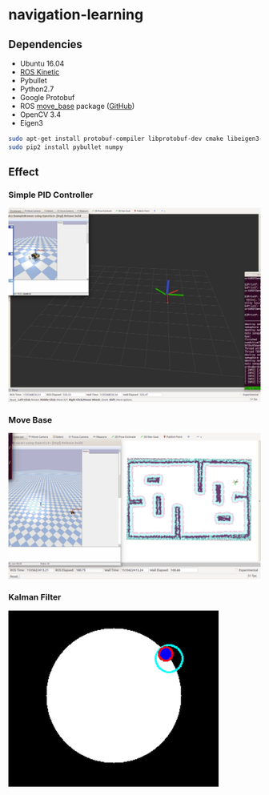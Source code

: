 # navigation-learning
## Dependencies
* Ubuntu 16.04
* [ROS Kinetic](http://wiki.ros.org/kinetic/Installation/Ubuntu)
* Pybullet
* Python2.7
* Google Protobuf
* ROS [move_base](http://wiki.ros.org/move_base) package ([GitHub](https://github.com/ros-planning/navigation))
* OpenCV 3.4
* Eigen3


```bash
sudo apt-get install protobuf-compiler libprotobuf-dev cmake libeigen3-dev
sudo pip2 install pybullet numpy
```
## Effect
### Simple PID Controller

![image](./image/effect.gif)

### Move Base

![image](./image/effect_movebase.gif)

### Kalman Filter

![image](./image/effect_kalman_filter.gif)
